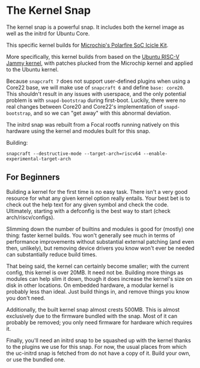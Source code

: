 # The Kernel Snap

The kernel snap is a powerful snap. It includes both the kernel image as well as
the initrd for Ubuntu Core.

This specific kernel builds for [Microchip's Polarfire SoC Icicle
Kit](https://github.com/linux4microchip/linux).

More specifically, this kernel builds from based on the [Ubuntu RISC-V Jammy
kernel](https://git.launchpad.net/~dilyn-corner/ubuntu/+source/linux-riscv/+git/jammy?h=icicle), with patches plucked from the Microchip kernel and applied to the Ubuntu kernel.

Because `snapcraft 7` does not support user-defined plugins when using a Core22
base, we will make use of `snapcraft 6` and define `base: core20`. This
shouldn't result in any issues with userspace, and the only potential problem is
with `snapd-bootstrap` during first-boot. Luckily, there were no real changes
between Core20 and Core22's implementation of `snapd-bootstrap`, and so we can
"get away" with this abnormal deviation.

The initrd snap was rebuilt from a Focal rootfs running natively on this
hardware using the kernel and modules built for this snap.

Building:

`snapcraft --destructive-mode --target-arch=riscv64 --enable-experimental-target-arch`


## For Beginners

Building a kernel for the first time is no easy task. There isn't a very good
resource for what any given kernel option really entails. Your best bet is to
check out the help text for any given symbol and check the code. Ultimately,
starting with a defconfig is the best way to start (check arch/riscv/configs).

Slimming down the number of builtins and modules is good for (mostly) one thing:
faster kernel builds. You won't generally see much in terms of performance
improvements without substantial external patching (and even then, unlikely),
but removing device drivers you know won't ever be needed can substantially
reduce build times.

That being said, the kernel can certainly become smaller; with the current
config, this kernel is over 20MB. It need not be. Building more things as
modules can help slim it down, though it does increase the kernel's size on disk
in other locations. On embedded hardware, a modular kernel is probably less than
ideal. Just build things in, and remove things you know you don't need.

Additionally, the built kernel snap almost crests 500MB. This is almost
exclusively due to the firmware bundled with the snap. Most of it can probably
be removed; you only need firmware for hardware which requires it.

Finally, you'll need an initrd snap to be squashed up with the kernel thanks to
the plugins we use for this snap. For now, the usual places from which the
uc-initrd snap is fetched from do not have a copy of it. Build your own, or use
the bundled one.
